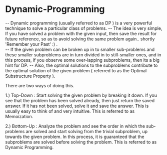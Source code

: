 # Dynamic-Programming


-- Dynamic programming (usually referred to as DP ) is a very powerful technique to solve a particular class of problems.
-- The idea is very simple, If you have solved a problem with the given input, then save the result for future reference, so as to avoid solving the same problem again.. shortly 'Remember your Past' :) .  
-- If the given problem can be broken up in to smaller sub-problems and these smaller subproblems are in turn divided in to still-smaller ones, and in this process, if you observe    some over-lapping subproblems, then its a big hint for DP. 
-- Also, the optimal solutions to the subproblems contribute to the optimal solution of the given problem ( referred to as the Optimal Substructure Property ).

There are two ways of doing this.

1.) Top-Down : Start solving the given problem by breaking it down. If you see that the problem has been solved already, then just return the saved answer. If it has not been solved, solve it and save the answer. This is usually easy to think of and very intuitive. This is referred to as Memoization.

2.) Bottom-Up : Analyze the problem and see the order in which the sub-problems are solved and start solving from the trivial subproblem, up towards the given problem. In this process, it is guaranteed that the subproblems are solved before solving the problem. This is referred to as Dynamic Programming.
